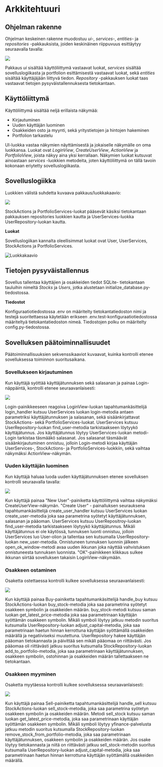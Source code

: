 # Arkkitehtuuri

## Ohjelman rakenne

Ohjelman keskeinen rakenne muodostuu _ui-_, _services-_, _entities-_ ja _repositories_ -pakkauksista, joiden keskinäinen riippuvuus esittäytyy seuraavalla tavalla:

![](./kuvat/pakkausrakenne.png)

Pakkaus _ui_ sisältää käyttöliittymä vastaavat luokat, _services_ sisältää sovelluslogiikasta ja portfolion esittämisestä vastaavat luokat, sekä _entities_ sisältää käyttäjäjään liittyvä tiedon. _Repository_ -pakkauksen luokat taas vastaavat tietojen pysyväistallennuksesta tietokantaan.

## Käyttöliittymä

Käyttöliittymä sisältää neljä erillaista näkymää:

- Kirjautuminen
- Uuden käyttäjän luominen
- Osakkeiden osto ja myynti, sekä yritystietojen ja hintojen hakeminen
- Portfolion tarkastelu

UI-luokka vastaa näkymien näyttämisestä ja jokaiselle näkymälle on oma luokkansa. Luokat ovat _LoginView_, _CreateUserView_, _ActionView_ ja _PortfolioView_, joista näkyy aina yksi kerrallaan. Näkymien luokat kutsuvat ainoastaan _services_ -luokkien metodeita, joten käyttöliittymä on tällä tavoin kokonaan eriytetty sovelluslogiikasta. 

## Sovelluslogiikka

Luokkien välistä suhdetta kuvaava pakkaus/luokkakaavio:

![](./kuvat/luokka_pakkaus_kaavio.png)

StockActions ja PortfolioServices-luokat pääsevät käsiksi tietokantaan pakkauksen repositories luokkien kautta ja UserServices-luokka UserRepository-luokan kautta.   

**Luokat**

Sovelluslogiikan kannalta oleellisimmat luokat ovat User, UserServices, StockActions ja PortfolioServices.

![Luokkakaavio](./kuvat/luokat.png)

## Tietojen pysyväistallennus

Sovellus tallentaa käyttäjien ja osakkeiden tiedot SQLite- tietokantaan tauluihin nimeltä _Stocks_ ja _Users_, jotka alustetaan initialize_database.py-tiedostossa.

**Tiedostot**

Konfiguraatiotiedostossa .env on määritelty tietokantatiedoston nimi ja testejä suoritettaessa käytetään erikseen .env.test-konfiguraatiotiedostossa määriteltyä tietokantatiedoston nimeä. Tiedostojen polku on määritelty config.py-tiedostossa.

## Sovelluksen päätoiminnallisuudet

Päätoiminnallisuuksien sekvenssikaaviot kuvaavat, kuinka kontrolli etenee sovelluksessa toiminnon suoritusaikana.

### Sovellukseen kirjautuminen

Kun käyttäjä syöttää käyttäjätunnuksen sekä salasanan ja painaa Login-näppäintä, kontrolli etenee seuraavanlaisesti:

![](./kuvat/login_kontrolli.png)

Login-painikkeeseen reagoiva LoginView-luokan tapahtumankäsittelijä login_handler kutsuu UserServices luokan login-metodia antaen parametriksi käyttäjätunnuksen ja salasanan, sekä sisäänkirjattavat StockActions- sekä PortfolioServices-luokat. UserServices kutsuu UserRepository-luokan find_user-metodia tarkistaakseen löytyykö käyttäjätunnus. Jos käyttäjätunnus löytyy UserServices-luokan metodi-Login tarkistaa täsmääkö salasanat. Jos salasanat täsmäävät sisäänkirjautuminen onnistuu, jolloin Login-metodi kirjaa käyttäjän UserServices-, StockActions- ja PortfolioServices-luokkiin, sekä vaihtaa näkymäksi ActionView-näkymän.

### Uuden käyttäjän luominen

Kun käyttäjä haluaa luoda uuden käyttäjätunnuksen etenee sovelluksen kontrolli seuraavalla tavalla:

![](./kuvat/new_user_kontrolli.png)

Kun käyttäjä painaa "New User"-painiketta käyttöliittymä vaihtaa näkymäksi CreateUserView-näkymän. "Create User" - painalluksen seurauksena tapahtumankäsittelijä create_user_handler kutsuu UserServices luokan create_user-metodia joka saa parametrina syötetyt käyttäjätunnuksen, salasanan ja pääoman. UserServices kutsuu UserRepositroy-luokan find_user-metodia tarkistaakseen löytyykö käyttäjätunnus. Mikäli käyttäjätunnus ei ole käytössä, tunnuksen luonti onnistuu, jolloin UserServices luo User-olion ja tallentaa sen kutsumalla UserRepository-luokan new_user-metodia. Onnistuneen tunnuksen luonnin jälkeen open_ok_window-metodi avaa uuden ikkunan joka näyttää vahvistuksen onnistuneesta tunnuksen luonnista. "OK"-painikkeen klikkaus sulkee ikkunan siirtää sovelluksen takaisin LoginView-näkymään.

### Osakkeen ostaminen

Osaketta ostettaessa kontrolli kulkee sovelluksessa seuraavanlaisesti:

![](./kuvat/buy_kontrolli.png)

Kun käyttäjä painaa Buy-painiketta tapahtumankäsittelijä handle_buy kutsuu StockActions-luokan buy_stock-metodia joka saa parametrina syötetyt osakkeen symbolin ja osakkeiden määrän. buy_stock-metodi kutsuu saman luokan get_latest_price-metodia joka saa parametrinaan käyttäjän syöttämän osakkeen symbolin. Mikäli symboli löytyy jatkuu metodin suoritus kutsumalla UserRepository-luokan adjust_capital-metodia, joka saa parametrinaan haetun hinnan kerrottuna käyttäjän syöttämällä osakkeiden määrällä ja negatiiviseksi muutettuna. UserRepository hakee käyttäjän pääoman tietokannasta ja päivittää sen mikäli pääomaa on riittävästi. Jos pääomaa oli riittävästi jatkuu suoritus kutsumalla StockRepository-luokan add_to_portfolio-metodia, joka saa parametrinaan käyttäjätunnuksen, osakkeen symbolin, ostohinnan ja osakkeiden määrän tallettaakseen ne tietokantaan. 

### Osakkeen myyminen

Osaketta myytäessa kontrolli kulkee sovelluksessa seuraavanlaisesti:

![](./kuvat/sell_kontrolli.png)

Kun käyttäjä painaa Sell-painiketta tapahtumankäsittelijä handle_sell kutsuu StockActions-luokan sell_stock-metodia, joka saa parametrina syötetyn osakkeen symbolin ja osakkeiden määrän. Metodi sell_stock kutsuu saman luokan get_latest_price-metodia, joka saa parametrinaan käyttäjän syöttämän osakkeen symbolin. Mikäli symboli löytyy yfinance-palvelusta jatkuu metodin suoritus kutsumalla StockRepository-luokan remove_stock_from_portfolio-metodia, joka saa parametrinaan käyttäjätunnuksen, osakkeen symbolin ja osakkeiden määrän. Jos osake löytyy tietokannasta ja niitä on riittävästi jatkuu sell_stock-metodin suoritus kutsumalla UserRepository-luokan adjust_capital-metodia, joka saa parametrinaan haetun hinnan kerrottuna käyttäjän syöttämällä osakkeiden määrällä.

